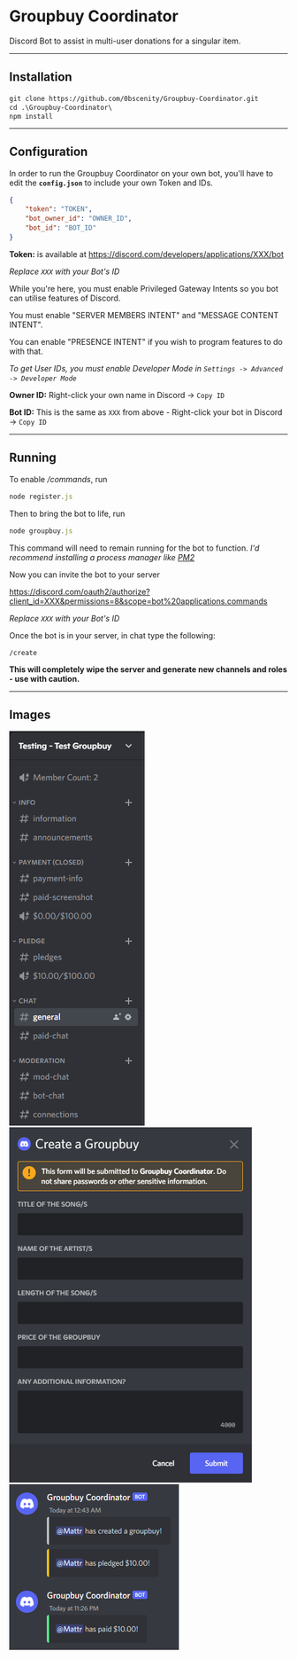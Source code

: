 # Groupbuy Coordinator
 Discord Bot to assist in multi-user donations for a singular item.

---

## Installation

```
git clone https://github.com/0bscenity/Groupbuy-Coordinator.git
cd .\Groupbuy-Coordinator\
npm install
```

---

## Configuration

In order to run the Groupbuy Coordinator on your own bot, you'll have to edit the **`config.json`** to include your own Token and IDs.

```json
{
    "token": "TOKEN",
    "bot_owner_id": "OWNER_ID",
    "bot_id": "BOT_ID"
}
```
**Token:** is available at https://discord.com/developers/applications/XXX/bot

*Replace `XXX` with your Bot's ID*

While you're here, you must enable Privileged Gateway Intents so you bot can utilise features of Discord.

You must enable "SERVER MEMBERS INTENT" and "MESSAGE CONTENT INTENT".

You can enable "PRESENCE INTENT" if you wish to program features to do with that.


*To get User IDs, you must enable Developer Mode in `Settings -> Advanced -> Developer Mode`* 

**Owner ID:** Right-click your own name in Discord -> `Copy ID`

**Bot ID:** This is the same as `XXX` from above - Right-click your bot in Discord -> `Copy ID`

---

## Running

To enable */commands*, run 
```javascript
node register.js
```

Then to bring the bot to life, run
```javascript
node groupbuy.js
```

This command will need to remain running for the bot to function.
*I'd recommend installing a process manager like [PM2](https://discordjs.guide/improving-dev-environment/pm2.html#installation)*


Now you can invite the bot to your server

https://discord.com/oauth2/authorize?client_id=XXX&permissions=8&scope=bot%20applications.commands

*Replace `XXX` with your Bot's ID*

Once the bot is in your server, in chat type the following:

```
/create
```

**This will completely wipe the server and generate new channels and roles - use with caution.**

---


## Images

![groupbuy_channels](/README_assets/groupbuy_channels.png)
![command_create_modal](/README_assets/command_create_modal.png)
![channel_botchat](/README_assets/channel_botchat.png)
